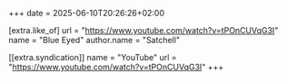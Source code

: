 +++
date = 2025-06-10T20:26:26+02:00

[extra.like_of]
url = "https://www.youtube.com/watch?v=tPOnCUVqG3I"
name = "Blue Eyed"
author.name = "Satchell"

[[extra.syndication]]
name = "YouTube"
url = "https://www.youtube.com/watch?v=tPOnCUVqG3I"
+++
